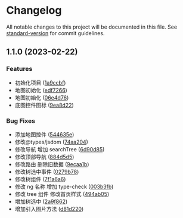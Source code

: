 # Changelog

All notable changes to this project will be documented in this file. See [standard-version](https://github.com/conventional-changelog/standard-version) for commit guidelines.

## 1.1.0 (2023-02-22)

### Features

- 初始化项目 ([1a9ccbf](http://gitlab.e-tudou.com/sxzrzyqq/qq_analysis_web/commit/1a9ccbf15881dc048811c8adc8306603758591c1))
- 地图初始化 ([edf7266](http://gitlab.e-tudou.com/sxzrzyqq/qq_analysis_web/commit/edf7266c17cfec70a3d6fec67a4f4eed6e6fb014))
- 地图初始化 ([06e4d76](http://gitlab.e-tudou.com/sxzrzyqq/qq_analysis_web/commit/06e4d7676e6581591262b087c8c5ac106a5be2a3))
- 底图控件图标 ([9ea8d22](http://gitlab.e-tudou.com/sxzrzyqq/qq_analysis_web/commit/9ea8d22ab51cbada0d30d330ab05ecbae4b7854b))

### Bug Fixes

- 添加地图控件 ([544635e](http://gitlab.e-tudou.com/sxzrzyqq/qq_analysis_web/commit/544635e8c79ab3982b8a2fa570fcd44566e17842))
- 修改@types/jsdom ([74aa204](http://gitlab.e-tudou.com/sxzrzyqq/qq_analysis_web/commit/74aa204ca91a0142c1ccdc12c8c89614739f5c3a))
- 修改导航 增加 searchTree ([6d90d85](http://gitlab.e-tudou.com/sxzrzyqq/qq_analysis_web/commit/6d90d859a8fa19f272d7ade7955b8ce648d4baac))
- 修改顶部导航 ([884d5d5](http://gitlab.e-tudou.com/sxzrzyqq/qq_analysis_web/commit/884d5d5ad163aebec2a3b0b96574227177b48321))
- 修改路由 删除旧数据 ([9ecaa1b](http://gitlab.e-tudou.com/sxzrzyqq/qq_analysis_web/commit/9ecaa1b135dac2d01bd6144fbf854c857c469cdd))
- 修改树选中事件 ([0279b78](http://gitlab.e-tudou.com/sxzrzyqq/qq_analysis_web/commit/0279b7866f9e1bbc9303d814dded13861a88ba49))
- 修改树组件 ([7f1a6a6](http://gitlab.e-tudou.com/sxzrzyqq/qq_analysis_web/commit/7f1a6a6421662c19f58d65692133904f3b7eac86))
- 修改 ng 名称 增加 type-check ([003b3fb](http://gitlab.e-tudou.com/sxzrzyqq/qq_analysis_web/commit/003b3fb8057a412058ba49f0de629584ea84aca4))
- 修改 tree 组件 修改首页样式 ([494ab05](http://gitlab.e-tudou.com/sxzrzyqq/qq_analysis_web/commit/494ab0516f6fa95648d3fc557dbe198cc2094593))
- 增加树选中 ([2a9f862](http://gitlab.e-tudou.com/sxzrzyqq/qq_analysis_web/commit/2a9f8624a49a67da948be9d2f82dc729b3acb421))
- 增加引入图片方法 ([d81d220](http://gitlab.e-tudou.com/sxzrzyqq/qq_analysis_web/commit/d81d2200962dbe333ec2efd7640586d330b6505f))
